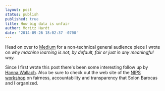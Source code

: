 ```yaml
---
layout: post
status: publish
published: true
title: How big data is unfair
author: Moritz Hardt
date: '2014-09-26 18:02:37 -0700'
---
```


Head on over to [Medium](https://medium.com/@mrtz/how-big-data-is-unfair-9aa544d739de)
for a non-technical general audience piece I wrote on *why machine learning is not, by
default, fair or just in any meaningful way.*

Since I first wrote this post there's been some interesting follow up by
[Hanna
Wallach](https://medium.com/@hannawallach/big-data-machine-learning-and-the-social-sciences-927a8e20460d).
Also be sure to check out the web site of the [NIPS workshop](www.fatml.org) on fairness,
accountability and transparency that Solon Barocas and I organized.
